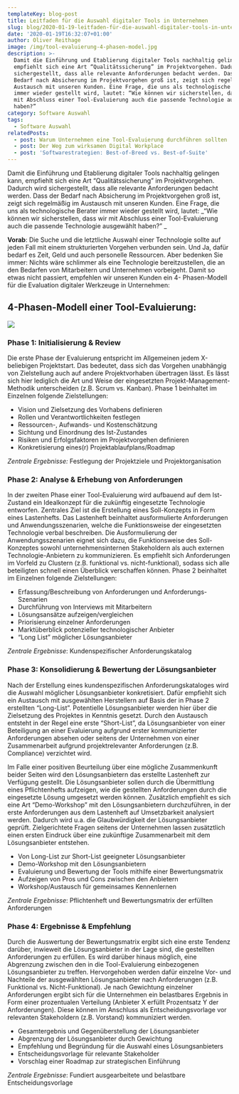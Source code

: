 ```yaml
---
templateKey: blog-post
title: Leitfaden für die Auswahl digitaler Tools in Unternehmen
slug: blog/2020-01-19-leitfaden-für-die-auswahl-digitaler-tools-in-unternehmen
date: '2020-01-19T16:32:07+01:00'
author: Oliver Reithage
image: /img/tool-evaluierung-4-phasen-model.jpg
description: >-
  Damit die Einführung und Etablierung digitaler Tools nachhaltig gelingen kann,
  empfiehlt sich eine Art “Qualitätssicherung” im Projektvorgehen. Dadurch wird
  sichergestellt, dass alle relevante Anforderungen bedacht werden. Dass der
  Bedarf nach Absicherung im Projektvorgehen groß ist, zeigt sich regelmäßig im
  Austausch mit unseren Kunden. Eine Frage, die uns als technologische Berater
  immer wieder gestellt wird, lautet: “Wie können wir sicherstellen, dass wir
  mit Abschluss einer Tool-Evaluierung auch die passende Technologie ausgewählt
  haben?”  
category: Software Auswahl
tags:
  - Software Auswahl
relatedPosts:
  - post: Warum Unternehmen eine Tool-Evaluierung durchführen sollten
  - post: Der Weg zum wirksamen Digital Workplace
  - post: 'Softwarestrategien: Best-of-Breed vs. Best-of-Suite'
---
```

Damit die Einführung und Etablierung digitaler Tools nachhaltig gelingen kann, empfiehlt sich  eine Art “Qualitätssicherung” im Projektvorgehen. Dadurch wird sichergestellt, dass alle relevante Anforderungen bedacht werden. Dass der Bedarf nach Absicherung im Projektvorgehen groß ist, zeigt sich regelmäßig im Austausch mit unseren Kunden. Eine Frage, die uns als technologische Berater immer wieder gestellt wird, lautet: _“Wie können wir sicherstellen, dass wir mit Abschluss einer Tool-Evaluierung auch die passende Technologie ausgewählt haben?” 
_

**Vorab**: Die Suche und die letztliche Auswahl einer Technologie sollte auf jeden Fall mit einem strukturierten Vorgehen verbunden sein. Und Ja, dafür bedarf es Zeit, Geld und auch personelle Ressourcen. Aber bedenken Sie immer: Nichts wäre schlimmer als eine Technologie bereitzustellen, die an den Bedarfen von Mitarbeitern und Unternehmen vorbeigeht. Damit so etwas nicht passiert, empfehlen wir unseren Kunden ein 4- Phasen-Modell für die Evaluation digitaler Werkzeuge in Unternehmen:

## 4-Phasen-Modell einer Tool-Evaluierung:

![](/img/tool-evaluierung.png)

### Phase 1: Initialisierung & Review

Die erste Phase der Evaluierung entspricht im Allgemeinen jedem X-beliebigen Projektstart. Das bedeutet, dass sich das Vorgehen unabhängig von Zielstellung auch auf andere Projektvorhaben übertragen lässt. Es lässt sich hier lediglich die Art und Weise der eingesetzten Projekt-Management-Methodik unterscheiden (z.B. Scrum vs. Kanban). Phase 1 beinhaltet im Einzelnen folgende Zielstellungen: 

* Vision und Zielsetzung des Vorhabens definieren 
* Rollen und Verantwortlichkeiten festlegen 
* Ressourcen-, Aufwands- und Kostenschätzung 
* Sichtung und Einordnung des Ist-Zustandes 
* Risiken und Erfolgsfaktoren im Projektvorgehen definieren
* Konkretisierung eines(r) Projektablaufplans/Roadmap  

_Zentrale Ergebnisse:_ Festlegung der Projektziele und Projektorganisation

### Phase 2: Analyse & Erhebung von Anforderungen

In der zweiten Phase einer Tool-Evaluierung wird aufbauend auf dem Ist-Zustand ein Idealkonzept für die zukünftig eingesetzte Technologie entworfen. Zentrales Ziel ist die Erstellung eines Soll-Konzepts in Form eines Lastenhefts. Das Lastenheft beinhaltet ausformulierte Anforderungen und Anwendungsszenarien, welche die Funktionsweise der eingesetzten Technologie verbal beschreiben. Die Ausformulierung der Anwendungsszenarien eignet sich dazu, die Funktionsweise des Soll-Konzeptes sowohl unternehmensinternen Stakeholdern als auch externen Technologie-Anbietern zu kommunizieren. Es empfiehlt sich Anforderungen im Vorfeld zu Clustern (z.B. funktional vs. nicht-funktional), sodass sich alle beteiligten schnell einen Überblick verschaffen können. Phase 2 beinhaltet im Einzelnen folgende Zielstellungen: 

* Erfassung/Beschreibung von Anforderungen und Anforderungs-Szenarien
* Durchführung von Interviews mit Mitarbeitern 
* Lösungsansätze aufzeigen/vergleichen 
* Priorisierung einzelner Anforderungen 
* Marktüberblick potenzieller technologischer Anbieter
* “Long List” möglicher Lösungsanbieter 

_Zentrale Ergebnisse_: Kundenspezifischer Anforderungskatalog 

### Phase 3: Konsolidierung & Bewertung der Lösungsanbieter

Nach der Erstellung eines kundenspezifischen Anforderungskataloges wird die Auswahl möglicher Lösungsanbieter konkretisiert. Dafür empfiehlt sich ein Austausch mit ausgewählten Herstellern auf Basis der in Phase 2 erstellten “Long-List”. Potentielle Lösungsanbieter werden hier über die Zielsetzung des Projektes in Kenntnis gesetzt. Durch den Austausch entsteht in der Regel eine erste “Short-List”, da Lösungsanbieter von einer Beteiligung an einer Evaluierung aufgrund erster kommunizierter Anforderungen absehen oder seitens der Unternehmen von einer Zusammenarbeit aufgrund projektrelevanter Anforderungen (z.B. Compliance) verzichtet wird. 

Im Falle einer positiven Beurteilung über eine mögliche Zusammenkunft beider Seiten wird den Lösungsanbietern das erstellte Lastenheft zur Verfügung gestellt. Die Lösungsanbieter sollen durch die Übermittlung eines Pflichtenhefts aufzeigen, wie die gestellten Anforderungen durch die eingesetzte Lösung umgesetzt werden können. Zusätzlich empfiehlt es sich eine Art “Demo-Workshop” mit den Lösungsanbietern durchzuführen, in der erste Anforderungen aus dem Lastenheft auf Umsetzbarkeit analysiert werden. Dadurch wird u.a. die Glaubwürdigkeit der Lösungsanbieter geprüft. Zielgerichtete Fragen seitens der Unternehmen lassen zusätztlich einen ersten Eindruck über eine zukünftige Zusammenarbeit mit dem Lösungsanbieter entstehen.  

* Von Long-List zur Short-List geeigneter Lösungsanbieter 
* Demo-Workshop mit den Lösungsanbietern
* Evaluierung und Bewertung der Tools mithilfe einer Bewertungsmatrix
* Aufzeigen von Pros und Cons zwischen den Anbietern 
* Workshop/Austausch für gemeinsames Kennenlernen

_Zentrale Ergebnisse_: Pflichtenheft und Bewertungsmatrix der erfüllten Anforderungen 

### Phase 4: Ergebnisse & Empfehlung

Durch die Auswertung der Bewertungsmatrix ergibt sich eine erste Tendenz darüber, inwieweit die Lösungsanbieter in der Lage sind, die gestellten Anforderungen zu erfüllen. Es wird darüber hinaus möglich, eine Abgrenzung zwischen den in die Tool-Evaluierung einbezogenen Lösungsanbieter zu treffen. Hervorgehoben werden dafür einzelne Vor- und Nachteile der ausgewählten Lösungsanbieter nach Anforderungen (z.B. Funktional vs. Nicht-Funktional). Je nach Gewichtung einzelner Anforderungen ergibt sich für die Unternehmen ein belastbares Ergebnis in Form einer prozentualen Verteilung (Anbieter X erfüllt Prozentsatz Y der Anforderungen). Diese können im Anschluss als Entscheidungsvorlage vor relevanten Stakeholdern (z.B. Vorstand) kommuniziert werden. 

* Gesamtergebnis und Gegenüberstellung der Lösungsanbieter 
* Abgrenzung der Lösungsanbieter durch Gewichtung
* Empfehlung und Begründung für die Auswahl eines Lösungsanbieters 
* Entscheidungsvorlage für relevante Stakeholder 
* Vorschlag einer Roadmap zur strategischen Einführung 

_Zentrale Ergebnisse_: Fundiert ausgearbeitete und belastbare Entscheidungsvorlage
